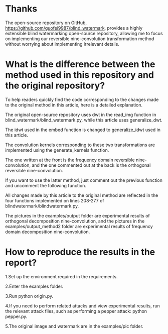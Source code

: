# Thanks

The open-source repository on GitHub, https://github.com/guofei9987/blind_watermark, provides a highly extensible blind watermarking open-source repository, allowing me to focus on implementing our reversible nine-convolution transformation method without worrying about implementing irrelevant details.

#  What is the difference between the method used in this repository and the original repository?

To help readers quickly find the code corresponding to the changes made to the original method in this article, here is a detailed explanation.

The original open-source repository uses dwt in the read_img function in blind_watermark/blind_watermark.py, while this article uses generalize_dwt.

The idwt used in the embed function is changed to generalize_idwt used in this article.

The convolution kernels corresponding to these two transformations are implemented using the generate_kernels function.

The one written at the front is the frequency domain reversible nine-convolution, and the one commented out at the back is the orthogonal reversible nine-convolution.

If you want to use the latter method, just comment out the previous function and uncomment the following function.

All changes made by this article to the original method are reflected in the four functions implemented on lines 208-277 of blindwatermark/blindwatermark.py.

The pictures in the examples/output folder are experimental results of orthogonal decomposition nine-convolution, and the pictures in the examples/output_method2 folder are experimental results of frequency domain decomposition nine-convolution.

# How to reproduce the results in the report? 

1.Set up the environment required in the requirements.

2.Enter the examples folder.

3.Run python origin.py.

4.If you need to perform related attacks and view experimental results, run the relevant attack files, such as performing a pepper attack: python pepper.py.

5.The original image and watermark are in the examples/pic folder.

